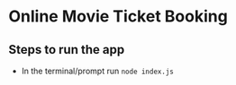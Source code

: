 Online Movie Ticket Booking
=============================
Steps to run the app
---------------------

* In the terminal/prompt run `node index.js`
